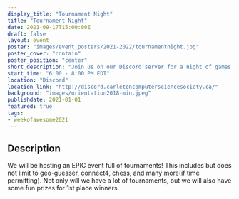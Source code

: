 ```yaml
---
display_title: "Tournament Night"
title: "Tournament Night"
date: 2021-09-17T15:00:00Z
draft: false
layout: event
poster: "images/event_posters/2021-2022/tournamentnight.jpg"
poster_cover: "contain"
poster_position: "center"
short_description: "Join us on our Discord server for a night of games!"
start_time: "6:00 - 8:00 PM EDT"
location: "Discord"
location_link: "http://discord.carletoncomputersciencesociety.ca/"
background: "images/orientation2018-min.jpeg"
publishdate: 2021-01-01
featured: true
tags:
- weekofawesome2021
---
```


## Description

We will be hosting an EPIC event full of tournaments! This includes but does not limit to geo-guesser, connect4, chess, and many more(if time permitting). Not only will we have a lot of tournaments, but we will also have some fun prizes for 1st  place winners.